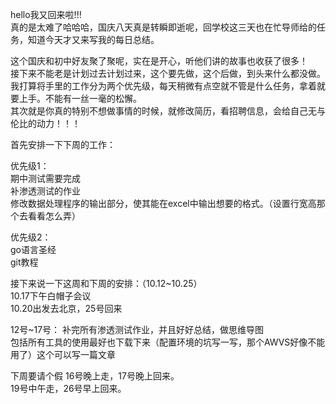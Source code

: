 hello我又回来啦!!!  
真的是太难了哈哈哈，国庆八天真是转瞬即逝呢，回学校这三天也在忙导师给的任务，知道今天才又来写我的每日总结。

这个国庆和初中好友聚了聚呢，实在是开心，听他们讲的故事也收获了很多！  
接下来不能老是计划过去计划过来，这个要先做，这个后做，到头来什么都没做。  
我打算将手里的工作分为两个优先级，每天稍微有点空就不管是什么任务，拿着就要上手。不能有一丝一毫的松懈。  
其次就是你真的特别不想做事情的时候，就修改简历，看招聘信息，会给自己无与伦比的动力！！！ 



首先安排一下下周的工作：  

优先级1：  
期中测试需要完成  
补渗透测试的作业  
修改数据处理程序的输出部分，使其能在excel中输出想要的格式。（设置行宽高那个去看看怎么弄）

优先级2：  
go语言圣经  
git教程  



接下来说一下这周和下周的安排：（10.12~10.25）  
10.17下午白帽子会议  
10.20出发去北京，25号回来  

12号~17号：
补完所有渗透测试作业，并且好好总结，做思维导图  
包括所有工具的使用最好也下载下来（配置环境的坑写一写，那个AWVS好像不能用了）这个可以写一篇文章

下周要请个假
16号晚上走，17号晚上回来。  
19号中午走，26号早上回来。  



